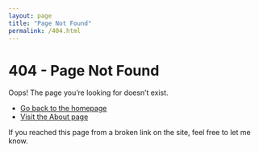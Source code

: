 ```yaml
---
layout: page
title: "Page Not Found"
permalink: /404.html
---
```


# 404 - Page Not Found

Oops! The page you’re looking for doesn’t exist.

- [Go back to the homepage](/)
- [Visit the About page](/about/)

If you reached this page from a broken link on the site, feel free to let me know.